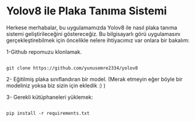 # Yolov8 ile Plaka Tanıma Sistemi
  Herkese merhabalar, bu uygulamamızda Yolov8 ile nasıl plaka tanıma sistemi geliştirileceğini göstereceğiz. Bu bilgisayarlı görü uygulamasını gerçekleştirebilmek için öncelikle nelere ihtiyacımız var onlara bir bakalım:
  
  1-Github repomuzu klonlamak.
  ```shell

  git clone https://github.com/yunusemre2334/yolov8
  
  ```

  2- Eğitilmiş plaka sınıflandıran bir model. (Merak etmeyin eğer böyle bir modeliniz yoksa biz sizin için ekledik :) )
  
  3- Gerekli kütüphaneleri yüklemek:
  ```shell

  pip install -r requirements.txt
  
  ```
  




